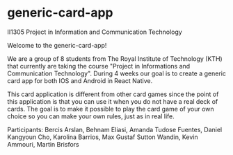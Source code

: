 # generic-card-app
II1305 Project in Information and Communication Technology

Welcome to the generic-card-app!

We are a group of 8 students from The Royal Institute of Technology (KTH) that currently are 
taking the course "Project in Informations and Communication Technology". 
During 4 weeks our goal is to create a generic card app for both IOS and Android in React Native. 

This card application is different from other card games since the point of this application
is that you can use it when you do not have a real deck of cards. 
The goal is to make it possible to play the card game of your own choice so
you can make your own rules, just as in real life.

Participants: Bercis Arslan, Behnam Eliasi, 
Amanda Tudose Fuentes, Daniel Kangyoun Cho, 
Karolina Barrios, Max Gustaf Sutton Wandin, 
Kevin Ammouri, Martin Brisfors
